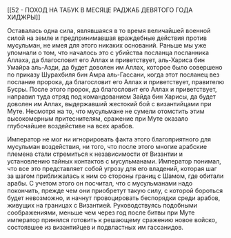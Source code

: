 [[52 - ПОХОД НА ТАБУК В МЕСЯЦЕ РАДЖАБ ДЕВЯТОГО ГОДА ХИДЖРЫ]]

Оставалась одна сила, являвшаяся в то время величайшей военной силой на земле и предпринимавшая враждебные действия против мусульман, не имея для этого никаких оснований. Раньше мы уже упомнали о том, что началось это с убийства посланца посланника Аллаха, да благословит его Аллах и приветствует, аль-Хариса бин Умайра аль-Азди, да будет доволен им Аллах, которое было совершено по приказу Шурахбиля бин Амра аль-Гассани, когда этот посланец вез послание пророка, да благословит его Аллах и приветствует, правителю Бусры. После этого пророк, да благословит его Аллах и приветствует, направил туда отряд под командованием Зайда бин Харисы, да будет доволен им Аллах, выдержавший жестокий бой с византийцами при Муте. Несмотря на то, что мусульмане не сумели отомстить этим высокомерным притеснителям, сражение при Муте оказало глубочайшее воздейстиве на всех арабов.

Император не мог ни игнорировать факта этого благоприятного для мусульман воздействия, ни того, что после этого многие арабские племена стали стремиться к независимости от Византии и установлению тайных контактов с мусульманами. Император понимал, что все это представляет собой угрозу для его владений, которая шаг за шагом приближалась к ним со стороны границ с Шамом, где обитали арабы. С учетом этого он посчитал, что с мусульманами надо покончить, прежде чем они приобретут такую силу, с которой бороться будет невозможно, и начнут провоцировать беспорядки среди арабов, живущих на границах с Византией. Руководствуясь подобными соображениями, меньше чем через год после битвы при Муте император принялся готовить к решающему сражению новое войско, состоявшее из византийцев и подвластных им гассанидов.

